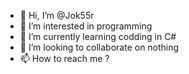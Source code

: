- 👋 Hi, I’m @Jok55r
- 👀 I’m interested in programming
- 🌱 I’m currently learning codding in C#
- 💞️ I’m looking to collaborate on nothing
- 📫 How to reach me ?

<!---
Jok55r/Jok55r is a ✨ special ✨ repository because its `README.md` (this file) appears on your GitHub profile.
You can click the Preview link to take a look at your changes.
--->
